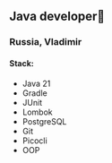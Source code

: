 ## Java developer👋
### Russia, Vladimir
#### Stack:
+ Java 21
+ Gradle
+ JUnit
+ Lombok
+ PostgreSQL
+ Git
+ Picocli
+ OOP
  
<!--
**Macintosh-ui/Macintosh-ui** is a ✨ _special_ ✨ repository because its `README.md` (this file) appears on your GitHub profile.

Here are some ideas to get you started:

- 🔭 I’m currently working on ...
- 🌱 I’m currently learning ...
- 👯 I’m looking to collaborate on ...
- 🤔 I’m looking for help with ...
- 💬 Ask me about ...
- 📫 How to reach me: ...
- 😄 Pronouns: ...
- ⚡ Fun fact: ...
-->
